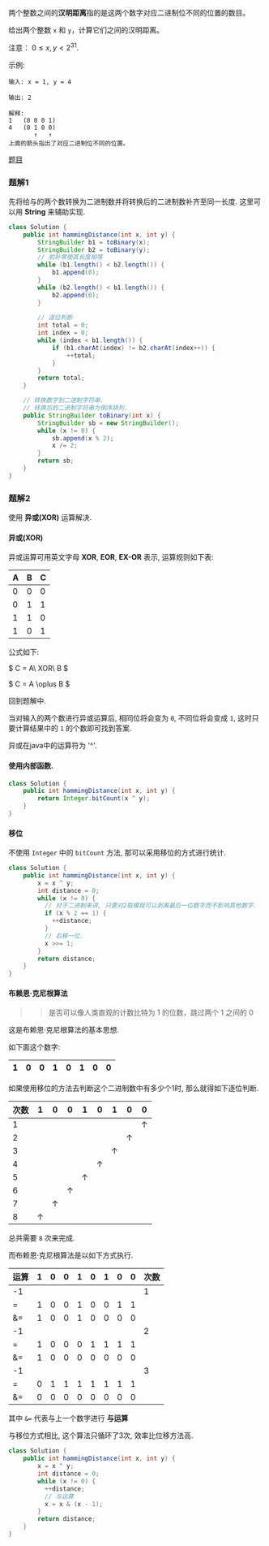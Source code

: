 两个整数之间的**汉明距离**指的是这两个数字对应二进制位不同的位置的数目。

给出两个整数 `x` 和 `y`，计算它们之间的汉明距离。

注意：
$0 ≤ x, y < 2^{31}$.

示例:

```
输入: x = 1, y = 4

输出: 2

解释:
1   (0 0 0 1)
4   (0 1 0 0)
       ↑   ↑
上面的箭头指出了对应二进制位不同的位置。
```

[题目](https://leetcode-cn.com/problems/hamming-distance/)

### 题解1

先将给与的两个数转换为二进制数并将转换后的二进制数补齐至同一长度. 这里可以用 **String** 来辅助实现.

```java
class Solution {
    public int hammingDistance(int x, int y) {
        StringBuilder b1 = toBinary(x);
        StringBuilder b2 = toBinary(y);
        // 前补零使其长度相等
        while (b1.length() < b2.length()) {
            b1.append(0);
        }
        while (b2.length() < b1.length()) {
            b2.append(0);
        }
        
        // 逐位判断
        int total = 0;
        int index = 0;
        while (index < b1.length()) {
            if (b1.charAt(index) != b2.charAt(index++)) {
                ++total;
            }
        }
        return total;
    }

    // 转换数字到二进制字符串.
    // 转换后的二进制字符串为倒序排列.
    public StringBuilder toBinary(int x) {
        StringBuilder sb = new StringBuilder();
        while (x != 0) {
            sb.append(x % 2);
            x /= 2;
        }
        return sb;
    }
}
```

### 题解2

使用 **异或(XOR)** 运算解决.

#### 异或(XOR)

异或运算可用英文字母 **XOR**, **EOR**, **EX-OR** 表示, 运算规则如下表:

| A | B | C |
|---|---|---|
| 0 | 0 | 0 |
| 0 | 1 | 1 |
| 1 | 1 | 0 |
| 1 | 0 | 1 |

公式如下: 

$ C = A\ XOR\ B $ 

$ C = A \oplus B $



回到题解中.

当对输入的两个数进行异或运算后, 相同位将会变为 `0`, 不同位将会变成 `1`, 这时只要计算结果中的 `1` 的个数即可找到答案.

异或在java中的运算符为 '^'.

#### 使用内部函数.

```java
class Solution {
    public int hammingDistance(int x, int y) {
        return Integer.bitCount(x ^ y); 
    }
}
```

#### 移位

不使用 `Integer` 中的 `bitCount` 方法, 那可以采用移位的方式进行统计.

```java
class Solution {
    public int hammingDistance(int x, int y) {
        x = x ^ y;
        int distance = 0;
        while (x != 0) {
          // 对于二进制来讲, 只要对2取模就可以剥离最后一位数字而不影响其他数字.
          if (x % 2 == 1) {
            ++distance;
          }
          // 右移一位.
          x >>= 1;
        }
        return distance;
    }
}
```

#### 布赖恩·克尼根算法

>> 是否可以像人类直观的计数比特为 1 的位数，跳过两个 1 之间的 0

这是布赖恩·克尼根算法的基本思想.

如下面这个数字:

|1|0|0|1|0|1|0|0|
|-|-|-|-|-|-|-|-|

如果使用移位的方法去判断这个二进制数中有多少个1时, 那么就得如下逐位判断.

|次数|1|0|0|1|0|1|0|0|
|-|-|-|-|-|-|-|-|-|
|1| | | | | | | |↑|
|2| | | | | | |↑| |
|3| | | | | |↑| | |
|4| | | | |↑| | | |
|5| | | |↑| | | | |
|6| | |↑| | | | | |
|7| |↑| | | | | | |
|8|↑| | | | | | | |


总共需要 `8` 次来完成.

而布赖恩·克尼根算法是以如下方式执行.

|运算|1|0|0|1|0|1|0|0|次数|
|-|-|-|-|-|-|-|-|-|-|
|-1| | | | | | | | |1|
|=|1|0|0|1|0|0|1|1| | 
|&=|1|0|0|1|0|0|0|0| |
|-1| | | | | | | | |2|
|=|1|0|0|0|1|1|1|1| | 
|&=|1|0|0|0|0|0|0|0| |
|-1| | | | | | | | |3|
|=|0|1|1|1|1|1|1|1| | 
|&=|0|0|0|0|0|0|0|0| |

其中 `&=` 代表与上一个数字进行 **与运算**

与移位方式相比, 这个算法只循环了3次, 效率比位移方法高.

``` java
class Solution {
    public int hammingDistance(int x, int y) {
        x = x ^ y;
        int distance = 0;
        while (x != 0) {
          ++distance;
          // 与运算
          x = x & (x - 1);
        }
        return distance;
    }
}
```